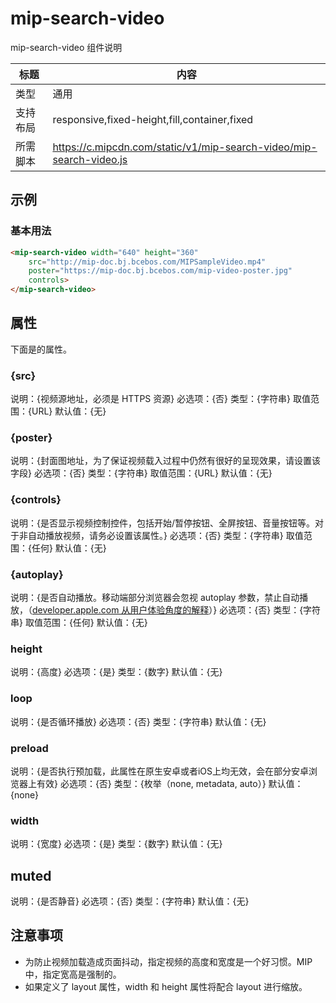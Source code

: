 # mip-search-video

mip-search-video 组件说明

标题|内容
----|----
类型|通用
支持布局|responsive,fixed-height,fill,container,fixed
所需脚本|https://c.mipcdn.com/static/v1/mip-search-video/mip-search-video.js

## 示例

### 基本用法
```html
<mip-search-video width="640" height="360"
	src="http://mip-doc.bj.bcebos.com/MIPSampleVideo.mp4" 
	poster="https://mip-doc.bj.bcebos.com/mip-video-poster.jpg"
	controls>
</mip-search-video>
```

## 属性

下面是的<mip--search-video>属性。

### {src}

说明：{视频源地址，必须是 HTTPS 资源}
必选项：{否}
类型：{字符串}
取值范围：{URL}
默认值：{无}

### {poster}

说明：{封面图地址，为了保证视频载入过程中仍然有很好的呈现效果，请设置该字段}
必选项：{否}
类型：{字符串}
取值范围：{URL}
默认值：{无}

### {controls}

说明：{是否显示视频控制控件，包括开始/暂停按钮、全屏按钮、音量按钮等。对于非自动播放视频，请务必设置该属性。}
必选项：{否}
类型：{字符串}
取值范围：{任何}
默认值：{无}

### {autoplay}

说明：{是否自动播放。移动端部分浏览器会忽视 autoplay 参数，禁止自动播放，（[developer.apple.com 从用户体验角度的解释](https://developer.apple.com/library/content/documentation/AudioVideo/Conceptual/Using_HTML5_Audio_Video/Device-SpecificConsiderations/Device-SpecificConsiderations.html)）}
必选项：{否}
类型：{字符串}
取值范围：{任何}
默认值：{无}

### height 

说明：{高度} 
必选项：{是} 
类型：{数字} 
默认值：{无}

### loop 

说明：{是否循环播放} 
必选项：{否} 
类型：{字符串}
默认值：{无}

### preload 

说明：{是否执行预加载，此属性在原生安卓或者iOS上均无效，会在部分安卓浏览器上有效} 
必选项：{否} 
类型：{枚举（none, metadata, auto）}
默认值：{none}

### width 

说明：{宽度} 
必选项：{是} 
类型：{数字} 
默认值：{无}

## muted 

说明：{是否静音} 
必选项：{否} 
类型：{字符串} 
默认值：{无}

## 注意事项

* 为防止视频加载造成页面抖动，指定视频的高度和宽度是一个好习惯。MIP 中，指定宽高是强制的。
* 如果定义了 layout 属性，width 和 height 属性将配合 layout 进行缩放。

